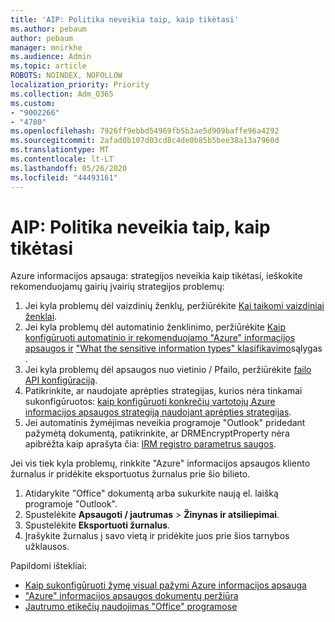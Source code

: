 ```yaml
---
title: 'AIP: Politika neveikia taip, kaip tikėtasi'
ms.author: pebaum
author: pebaum
manager: mnirkhe
ms.audience: Admin
ms.topic: article
ROBOTS: NOINDEX, NOFOLLOW
localization_priority: Priority
ms.collection: Adm_O365
ms.custom:
- "9002266"
- "4780"
ms.openlocfilehash: 7926ff9ebbd54969fb5b3ae5d909baffe96a4292
ms.sourcegitcommit: 2afad0b107d03cd8c4de0b85b5bee38a13a7960d
ms.translationtype: MT
ms.contentlocale: lt-LT
ms.lasthandoff: 05/26/2020
ms.locfileid: "44493161"
---
```

# <a name="aip-policies-not-behaving-as-expected"></a>AIP: Politika neveikia taip, kaip tikėtasi

Azure informacijos apsauga: strategijos neveikia kaip tikėtasi, ieškokite rekomenduojamų gairių įvairių strategijos problemų:

1. Jei kyla problemų dėl vaizdinių ženklų, peržiūrėkite [Kai taikomi vaizdiniai ženklai](https://docs.microsoft.com/azure/information-protection/configure-policy-markings#when-visual-markings-are-applied).
2. Jei kyla problemų dėl automatinio ženklinimo, peržiūrėkite [Kaip konfigūruoti automatinio ir rekomenduojamo "Azure" informacijos apsaugos ir](https://docs.microsoft.com/azure/information-protection/configure-policy-classification) ["What the sensitive information types" klasifikavimo](https://docs.microsoft.com/office365/securitycompliance/what-the-sensitive-information-types-look-for)sąlygas .
3. Jei kyla problemų dėl apsaugos nuo vietinio / Pfailo, peržiūrėkite [failo API konfigūraciją](https://docs.microsoft.com/azure/information-protection/develop/file-api-configuration).
4. Patikrinkite, ar naudojate aprėpties strategijas, kurios nėra tinkamai sukonfigūruotos: [kaip konfigūruoti konkrečių vartotojų Azure informacijos apsaugos strategiją naudojant aprėpties strategijas](https://docs.microsoft.com/azure/information-protection/configure-policy-scope).
5. Jei automatinis žymėjimas neveikia programoje "Outlook" pridedant pažymėtą dokumentą, patikrinkite, ar DRMEncryptProperty nėra apibrėžta kaip aprašyta čia: [IRM registro parametrus saugos](https://docs.microsoft.com/deployoffice/security/protect-sensitive-messages-and-documents-by-using-irm-in-office#office-2016-irm-registry-key-options).

Jei vis tiek kyla problemų, rinkkite "Azure" informacijos apsaugos kliento žurnalus ir pridėkite eksportuotus žurnalus prie šio bilieto.

1. Atidarykite "Office" dokumentą arba sukurkite naują el. laišką programoje "Outlook".
2. Spustelėkite **Apsaugoti / jautrumas**  >  **Žinynas ir atsiliepimai**.
3. Spustelėkite **Eksportuoti žurnalus**.
4. Įrašykite žurnalus į savo vietą ir pridėkite juos prie šios tarnybos užklausos.

Papildomi ištekliai:

- [Kaip sukonfigūruoti žymę visual pažymi Azure informacijos apsauga](https://docs.microsoft.com/azure/information-protection/configure-policy-markings)
- ["Azure" informacijos apsaugos dokumentų peržiūra](https://docs.microsoft.com/azure/information-protection/what-is-information-protection)
- [Jautrumo etikečių naudojimas "Office" programose](https://docs.microsoft.com/microsoft-365/compliance/sensitivity-labels-office-apps)

